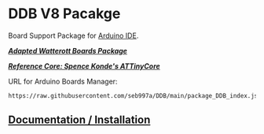 # DDB V8 Pacakge
Board Support Package for [Arduino IDE](https://www.arduino.cc/en/Main/Software).

***[Adapted Watterott Boards Package](https://github.com/watterott/Arduino-Boards)***


***[Reference Core: Spence Konde's ATTinyCore](https://github.com/watterott/Arduino-Boards)***


URL for Arduino Boards Manager:
```
https://raw.githubusercontent.com/seb997a/DDB/main/package_DDB_index.json
```

## [Documentation / Installation](http://darcy.rsgc.on.ca/)
